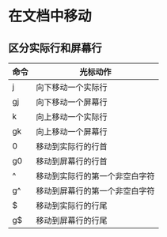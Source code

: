 # 在文档中移动
 
## 区分实际行和屏幕行

命令|光标动作
-|-
j|向下移动一个实际行
gj|向下移动一个屏幕行
k|向上移动一个实际行
gk|向上移动一个屏幕行
0|移动到实际行的行首
g0|移动到屏幕行的行首
^|移动到实际行的第一个非空白字符
g^|移动到屏幕行的第一个非空白字符
$|移动到实际行的行尾
g$|移动到屏幕行的行尾

